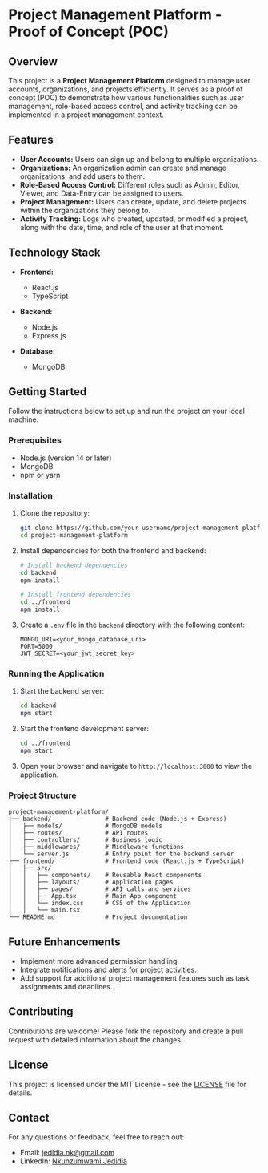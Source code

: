 # Project Management Platform - Proof of Concept (POC)

## Overview

This project is a **Project Management Platform** designed to manage user accounts, organizations, and projects efficiently. It serves as a proof of concept (POC) to demonstrate how various functionalities such as user management, role-based access control, and activity tracking can be implemented in a project management context.

## Features

- **User Accounts:** Users can sign up and belong to multiple organizations.
- **Organizations:** An organization admin can create and manage organizations, and add users to them.
- **Role-Based Access Control:** Different roles such as Admin, Editor, Viewer, and Data-Entry can be assigned to users.
- **Project Management:** Users can create, update, and delete projects within the organizations they belong to.
- **Activity Tracking:** Logs who created, updated, or modified a project, along with the date, time, and role of the user at that moment.

## Technology Stack

- **Frontend:**
  - React.js
  - TypeScript

- **Backend:**
  - Node.js
  - Express.js

- **Database:**
  - MongoDB

## Getting Started

Follow the instructions below to set up and run the project on your local machine.

### Prerequisites

- Node.js (version 14 or later)
- MongoDB
- npm or yarn

### Installation

1. Clone the repository:

    ```bash
    git clone https://github.com/your-username/project-management-platform.git
    cd project-management-platform
    ```

2. Install dependencies for both the frontend and backend:

    ```bash
    # Install backend dependencies
    cd backend
    npm install
    
    # Install frontend dependencies
    cd ../frontend
    npm install
    ```

3. Create a `.env` file in the `backend` directory with the following content:

    ```plaintext
    MONGO_URI=<your_mongo_database_uri>
    PORT=5000
    JWT_SECRET=<your_jwt_secret_key>
    ```

### Running the Application

1. Start the backend server:

    ```bash
    cd backend
    npm start
    ```

2. Start the frontend development server:

    ```bash
    cd ../frontend
    npm start
    ```

3. Open your browser and navigate to `http://localhost:3000` to view the application.

### Project Structure

```plaintext
project-management-platform/
├── backend/               # Backend code (Node.js + Express)
│   ├── models/            # MongoDB models
│   ├── routes/            # API routes
│   ├── controllers/       # Business logic
│   ├── middlewares/       # Middleware functions
│   └── server.js          # Entry point for the backend server
├── frontend/              # Frontend code (React.js + TypeScript)
│   ├── src/
│   │   ├── components/    # Reusable React components
│   │   ├── layouts/       # Application pages
│   │   ├── pages/         # API calls and services
│   │   ├── App.tsx        # Main App component
│   │   └── index.css      # CSS of the Application
│   │   └── main.tsx 
└── README.md              # Project documentation
```

## Future Enhancements

- Implement more advanced permission handling.
- Integrate notifications and alerts for project activities.
- Add support for additional project management features such as task assignments and deadlines.

## Contributing

Contributions are welcome! Please fork the repository and create a pull request with detailed information about the changes.

## License

This project is licensed under the MIT License - see the [LICENSE](https://opensource.org/license/mit) file for details.

## Contact

For any questions or feedback, feel free to reach out:

- Email: [jedidia.nk@gmail.com](mailto:jedidia.nk@gmail.com)
- LinkedIn: [Nkunzumwami Jedidia](https://www.linkedin.com/in/nkunzumwami-jedidia-a35b56258)


